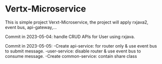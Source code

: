 # Vertx-Microservice
This is simple project Verxt-Microservice, the project will apply rxjava2, event bus, api-gateway,...

Commit in 2023-05-04: handle CRUD APIs for User using rxjava.

Commit in 2023-05-05: 
 -Create api-service: for router only & use event bus to submit message.
 -user-service: disable router & use event bus to consume message.
 -Create common-service: contain share class
